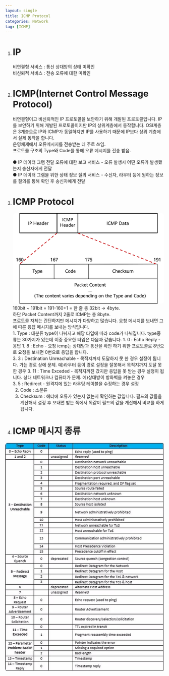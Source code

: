 ```yaml
---
layout: single
title: ICMP Protocol
categories: Network
tag: [ICMP]
---
```


1. # IP
   비연결형 서비스 : 통신 상대방의 상태 미확인   
   비신뢰적 서비스 : 전송 오류에 대한 미확인    
   
1. # ICMP(Internet Control Message Protocol)
   비연결형이고 비신뢰적인 IP 프로토콜을 보안하기 위해 개발된 프로토콜입니다. IP를 보안하기 위해 개발된 프로토콜이지만 IP의 상위계층에서 동작합니다. OSI계층은 3계층으로 IP와 ICMP가 동일하지만 IP를 사용하기 때문에 IP보다 상위 계층에서 실제 동작을 합니다.    
   운영체제에서 오류메시지를 전송받는 데 주로 쓰임.   
   프로토콜 구조의 Type와 Code를 통해 오류 메시지를 전송 받음.   
   <br>
   ● IP 데이터 그램 전달 오류에 대한 보고 서비스 - 오류 발생시 어떤 오류가 발생했는지 송신자에게 전달
   <br>
   ● IP 데이터 그램을 위한 상태 정보 질의 서비스 - 수신자, 라우터 등에 원하는 정보를 질의를 통해 확인 후 송신자에게 전달    

1. # ICMP Protocol
   <img src="../../imgs/network/icmp.png" style="border:3px solid block;border-radius:9px;width:600px">   
   <br>
   160bit ~ 191bit = 191-160+1 = 한 줄 총 32bit -> 4byte.
   <br>
   하단 Packet Content까지 2줄로 ICMP는 총 8byte.
   <br>
   프로토콜 자체는 간단하지만 메시지가 다양하고 많습니다. 요청 메시지를 보내면 그에 따른 응답 메시지를 보내는 방식입니다.   
   <br>
   1. Type : 대분류   
   type이 나눠지고 해당 타입에 따라 code가 나눠집니다. type종류는 30가지가 있는데 이중 중요한 타입은 다음과 같습니다.   
      1. 0 : Echo Reply - 응답   
      1. 8 : Echo - 요청   
         icmp는 상대방과 통신을 확인 하기 위한 프로토콜로 8번으로 요청을 보내면 0번으로 응답을 합니다.   
      <br>
      3. 3 : Destination Unreachable - 목적지까지 도달하지 못 한 경우 설정이 됩니다. 가는 경로 상에 문제.   
      예)라우터 등이 경로 설정을 잘못해서 목적지까지 도달 못 한 경우   
      3. 11 : Time Exceded - 목적지까진 갔지만 응답을 못 받는 경우 설정이 됩니다. 상대 네트워크나 컴퓨터가 문제.   
      예)상대방이 방화벽을 켜놓은 경우
      <br>
      3. 5 : Redirect - 원격지에 있는 라우팅 테이블을 수정하는 경우 설정

   2. Code : 소분류   
   2. Checksum : 헤더에 오류가 있는지 없는지 확인하는 값입니다. 필드의 값들을 계산해서 설정 후 보내면 받는 쪽에서 똑같이 필드의 값을 계산해서 비교를 하게 됩니다. 

1. # ICMP 메시지 종류   
<img src="../../imgs/network/icmp_message.jpg" style="border:3px solid block;border-radius:9px;width:600px">   